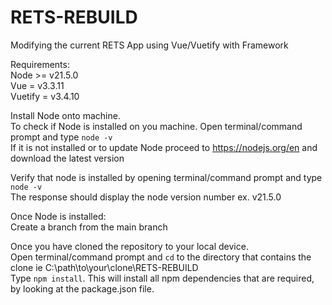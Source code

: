 # RETS-REBUILD
Modifying the current RETS App using Vue/Vuetify with Framework

Requirements:<br>
Node >= v21.5.0<br>
Vue = v3.3.11<br>
Vuetify = v3.4.10<br>

Install Node onto machine.<br>
To check if Node is installed on you machine. Open terminal/command prompt and type `node -v`<br>
If it is not installed or to update Node proceed to https://nodejs.org/en and download the latest version<br>

Verify that node is installed by opening terminal/command prompt and type `node -v`<br>
The response should display the node version number ex. v21.5.0

Once Node is installed: <br>
Create a branch from the main branch<br>

Once you have cloned the repository to your local device.<br>
Open terminal/command prompt and `cd` to the directory that contains the clone ie C:\path\to\your\clone\RETS-REBUILD<br>
Type `npm install`. This will install all npm dependencies that are required, by looking at the package.json file.  





